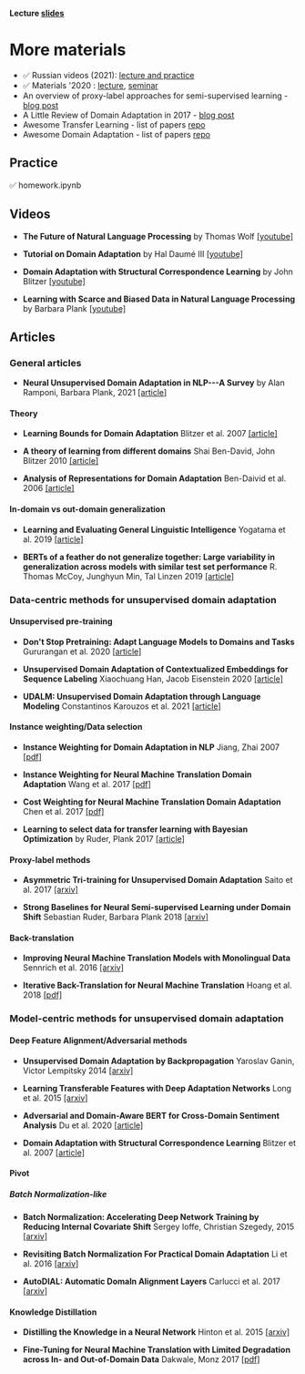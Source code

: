__Lecture [slides](./lecture.pdf)__

# More materials

* ✅ Russian videos (2021): [lecture and practice](https://disk.yandex.ru/i/Phpjg0S7UYthGQ)
* ✅ Materials '2020 : [lecture](https://yadi.sk/i/Zewa7ZmKoyvEPQ), [seminar](https://yadi.sk/i/sbQXa4gh1xh77g)
* An overview of proxy-label approaches for semi-supervised learning - [blog post](http://ruder.io/semi-supervised/)
* A Little Review of Domain Adaptation in 2017 - [blog post](https://artix41.github.io/static/domain-adaptation-in-2017/index.html)
* Awesome Transfer Learning  - list of papers [repo](https://github.com/artix41/awesome-transfer-learning)
* Awesome Domain Adaptation - list of papers [repo](https://github.com/zhaoxin94/awsome-domain-adaptation)

## Practice

✅ homework.ipynb

## Videos

* __The Future of Natural Language Processing__ by Thomas Wolf [[youtube]](https://www.youtube.com/watch?v=G5lmya6eKtc)

* __Tutorial on Domain Adaptation__ by Hal Daumé III [[youtube]](https://www.youtube.com/watch?v=F2OJ0fAK46Q)
* __Domain Adaptation with Structural Correspondence Learning__ by John Blitzer [[youtube]](https://www.youtube.com/watch?v=HhA8MZbi9rA)
* __Learning with Scarce and Biased Data in Natural Language Processing__ by Barbara Plank [[youtube]](https://www.youtube.com/watch?v=MgrOKmfvxoQ)

## Articles

### General articles

* __Neural Unsupervised Domain Adaptation in NLP---A Survey__ by Alan Ramponi, Barbara Plank, 2021 [[article]](https://arxiv.org/abs/2006.00632)

#### Theory

* __Learning Bounds for Domain Adaptation__ Blitzer et al. 2007 [[article]](https://papers.nips.cc/paper/3212-learning-bounds-for-domain-adaptation)

* __A theory of learning from different domains__ Shai Ben-David, John Blitzer 2010 [[article]](https://link.springer.com/article/10.1007/s10994-009-5152-4)
* __Analysis of Representations for Domain Adaptation__ Ben-Daivid et al. 2006 [[article]](https://papers.nips.cc/paper/2983-analysis-of-representations-for-domain-adaptation)

#### In-domain vs out-domain generalization

* __Learning and Evaluating General Linguistic Intelligence__ Yogatama et al. 2019 [[article]](https://arxiv.org/abs/1901.11373)

* __BERTs of a feather do not generalize together: Large variability in generalization across models with similar test set performance__ R. Thomas McCoy, Junghyun Min, Tal Linzen 2019 [[article]](https://arxiv.org/abs/1911.02969)

### Data-centric methods for unsupervised domain adaptation

#### Unsupervised pre-training

* __Don't Stop Pretraining: Adapt Language Models to Domains and Tasks__ Gururangan et al. 2020 [[article]](https://arxiv.org/abs/2004.10964)

* __Unsupervised Domain Adaptation of Contextualized Embeddings for Sequence Labeling__ Xiaochuang Han, Jacob Eisenstein 2020 [[article]](https://arxiv.org/abs/1904.02817)
* __UDALM: Unsupervised Domain Adaptation through Language Modeling__ Constantinos Karouzos et al. 2021 [[article]](https://arxiv.org/abs/2104.07078)

#### Instance weighting/Data selection

* __Instance Weighting for Domain Adaptation in NLP__ Jiang, Zhai 2007 [[pdf]](http://sifaka.cs.uiuc.edu/czhai/pub/acl07.pdf)

* __Instance Weighting for Neural Machine Translation Domain Adaptation__ Wang et al. 2017 [[pdf]](http://aclweb.org/anthology/D17-1155)
* __Cost Weighting for Neural Machine Translation Domain Adaptation__ Chen et al. 2017 [[pdf]](http://www.aclweb.org/anthology/W17-3205)
* __Learning to select data for transfer learning with Bayesian Optimization__ by Ruder, Plank 2017 [[article]](https://arxiv.org/abs/1707.05246)

#### Proxy-label methods

* __Asymmetric Tri-training for Unsupervised Domain Adaptation__ Saito et al. 2017 [[arxiv]](https://arxiv.org/abs/1702.08400)

* __Strong Baselines for Neural Semi-supervised Learning under Domain Shift__ Sebastian Ruder, Barbara Plank 2018 [[arxiv]](https://arxiv.org/abs/1804.09530)

#### Back-translation

* __Improving Neural Machine Translation Models with Monolingual Data__ Sennrich et al. 2016 [[arxiv]](https://arxiv.org/abs/1511.06709)

* __Iterative Back-Translation for Neural Machine Translation__ Hoang et al. 2018 [[pdf]](http://aclweb.org/anthology/W18-2703)

### Model-centric methods for unsupervised domain adaptation

#### Deep Feature Alignment/Adversarial methods

* __Unsupervised Domain Adaptation by Backpropagation__ Yaroslav Ganin, Victor Lempitsky 2014 [[arxiv]](https://arxiv.org/abs/1409.7495)

* __Learning Transferable Features with Deep Adaptation Networks__ Long et al. 2015 [[arxiv]](https://arxiv.org/abs/1502.02791)
* __Adversarial and Domain-Aware BERT for Cross-Domain Sentiment Analysis__ Du et al. 2020 [[article]](https://aclanthology.org/2020.acl-main.370/)
* __Domain Adaptation with Structural Correspondence Learning__ Blitzer et al. 2007 [[article]](https://aclanthology.org/W06-1615/)

#### Pivot

##### Batch Normalization-like

* __Batch Normalization: Accelerating Deep Network Training by Reducing Internal Covariate Shift__ Sergey Ioffe, Christian Szegedy, 2015 [[arxiv]](https://arxiv.org/abs/1502.03167)

* __Revisiting Batch Normalization For Practical Domain Adaptation__  Li et al. 2016 [[arxiv]](https://arxiv.org/abs/1603.04779)
* __AutoDIAL: Automatic DomaIn Alignment Layers__ Carlucci et al. 2017 [[arxiv]](https://arxiv.org/abs/1704.08082)

#### Knowledge Distillation

* __Distilling the Knowledge in a Neural Network__ Hinton et al. 2015 [[arxiv]](https://arxiv.org/abs/1503.02531)

* __Fine-Tuning for Neural Machine Translation with Limited Degradation across In- and Out-of-Domain Data__ Dakwale, Monz 2017 [[pdf]](https://staff.science.uva.nl/c.monz/ltl/publications/mtsummit2017.pdf)
